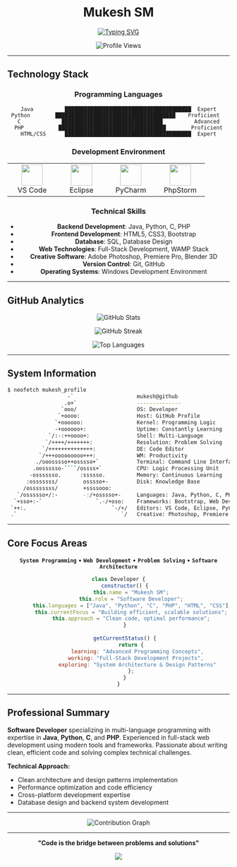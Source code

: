 # <div align="center">**Mukesh SM**</div>

<div align="center">
  
  [![Typing SVG](https://readme-typing-svg.herokuapp.com?font=JetBrains+Mono&weight=500&size=20&pause=1000&color=00D4AA&center=true&vCenter=true&width=500&lines=Software+Developer;System+Programmer;Tech+Enthusiast)](https://git.io/typing-svg)
  
  <img src="https://komarev.com/ghpvc/?username=mukeshsm&label=Profile%20Views&color=brightgreen&style=flat-square" alt="Profile Views" />
  
</div>

---

## **Technology Stack**

<div align="center">

### **Programming Languages**
```
Java          ████████████████████████████████████████  Expert
Python        ██████████████████████████████████████    Proficient  
C             ████████████████████████████████          Advanced
PHP           ██████████████████████████████████        Proficient
HTML/CSS      ████████████████████████████████████████  Expert
```

### **Development Environment**
<table>
<tr>
<td align="center" width="96">
<img src="https://cdn.jsdelivr.net/gh/devicons/devicon/icons/vscode/vscode-original.svg" width="48" height="48" />
<br>VS Code
</td>
<td align="center" width="96">
<img src="https://cdn.jsdelivr.net/gh/devicons/devicon/icons/eclipse/eclipse-original.svg" width="48" height="48" />
<br>Eclipse
</td>
<td align="center" width="96">
<img src="https://cdn.jsdelivr.net/gh/devicons/devicon/icons/pycharm/pycharm-original.svg" width="48" height="48" />
<br>PyCharm
</td>
<td align="center" width="96">
<img src="https://cdn.jsdelivr.net/gh/devicons/devicon/icons/phpstorm/phpstorm-original.svg" width="48" height="48" />
<br>PhpStorm
</td>
</tr>
</table>

### **Technical Skills**
- **Backend Development**: Java, Python, C, PHP
- **Frontend Development**: HTML5, CSS3, Bootstrap
- **Database**: SQL, Database Design
- **Web Technologies**: Full-Stack Development, WAMP Stack
- **Creative Software**: Adobe Photoshop, Premiere Pro, Blender 3D
- **Version Control**: Git, GitHub
- **Operating Systems**: Windows Development Environment

</div>

---

## **GitHub Analytics**

<div align="center">
  
  ![GitHub Stats](https://github-readme-stats.vercel.app/api?username=mukeshsm&show_icons=true&theme=dark&hide_border=true&bg_color=0D1117&title_color=00D4AA&icon_color=00D4AA&text_color=FFFFFF)
  
  ![GitHub Streak](https://github-readme-streak-stats.herokuapp.com/?user=mukeshsm&theme=dark&hide_border=true&background=0D1117&stroke=00D4AA&ring=00D4AA&fire=FF6B6B&currStreakNum=FFFFFF&sideNums=FFFFFF&currStreakLabel=00D4AA&sideLabels=00D4AA)
  
  ![Top Languages](https://github-readme-stats.vercel.app/api/top-langs/?username=mukeshsm&layout=compact&theme=dark&hide_border=true&bg_color=0D1117&title_color=00D4AA&text_color=FFFFFF)
  
</div>

---

## **System Information**

```bash
$ neofetch mukesh_profile
                   -`                    mukesh@github
                  .o+`                   --------------
                 `ooo/                   OS: Developer
                `+oooo:                  Host: GitHub Profile
               `+oooooo:                 Kernel: Programming Logic
               -+oooooo+:                Uptime: Constantly Learning
             `/:-:++oooo+:               Shell: Multi-Language
            `/++++/+++++++:              Resolution: Problem Solving
           `/++++++++++++++:             DE: Code Editor
          `/+++ooooooooo+++:             WM: Productivity
         ./ooosssso++osssso+`            Terminal: Command Line Interface
        .oossssso-````/ossss+`           CPU: Logic Processing Unit
       -osssssso.      :ssssso.          Memory: Continuous Learning
      :osssssss/        osssso+-         Disk: Knowledge Base
     /ossssssss/        +ssssooo:        
   `/ossssso+/:-        -:/+osssso+-     Languages: Java, Python, C, PHP
  `+sso+:-`                 `.-/+oso:    Frameworks: Bootstrap, Web Dev
 `++:.                           `-/+/   Editors: VS Code, Eclipse, PyCharm
 .`                                 `/   Creative: Photoshop, Premiere, Blender
```

---

## **Core Focus Areas**

<div align="center">
  
**`System Programming`** • **`Web Development`** • **`Problem Solving`** • **`Software Architecture`**

```javascript
class Developer {
    constructor() {
        this.name = "Mukesh SM";
        this.role = "Software Developer";
        this.languages = ["Java", "Python", "C", "PHP", "HTML", "CSS"];
        this.currentFocus = "Building efficient, scalable solutions";
        this.approach = "Clean code, optimal performance";
    }
    
    getCurrentStatus() {
        return {
            learning: "Advanced Programming Concepts",
            working: "Full-Stack Development Projects", 
            exploring: "System Architecture & Design Patterns"
        };
    }
}
```

</div>

---

## **Professional Summary**

**Software Developer** specializing in multi-language programming with expertise in **Java**, **Python**, **C**, and **PHP**. Experienced in full-stack web development using modern tools and frameworks. Passionate about writing clean, efficient code and solving complex technical challenges.

**Technical Approach:**
- Clean architecture and design patterns implementation
- Performance optimization and code efficiency
- Cross-platform development expertise
- Database design and backend system development

---

<div align="center">
  
  ![Contribution Graph](https://github-readme-activity-graph.vercel.app/graph?username=mukeshsm&theme=github-compact&bg_color=0D1117&color=00D4AA&line=00D4AA&point=FFFFFF&area=true&hide_border=true)
  
  ---
  
  **"Code is the bridge between problems and solutions"**
  
  <img src="https://github-profile-trophy.vercel.app/?username=mukeshsm&theme=darkhub&no-frame=true&no-bg=true&margin-w=4&row=1&column=6" />
  
</div>
